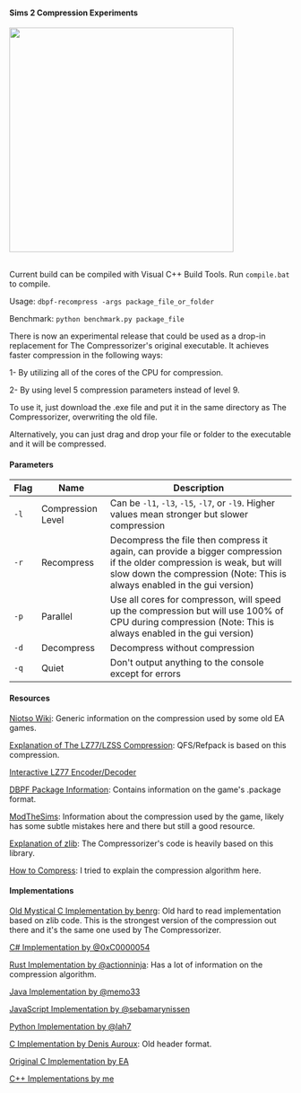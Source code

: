 #### Sims 2 Compression Experiments

<img src="https://github.com/lingeringwillx/CrappySims2Compression/assets/111698406/5e1e045d-ab02-48c0-9a69-f8fb5ab57cbc" width="400">

<br/>Current build can be compiled with Visual C++ Build Tools. Run `compile.bat` to compile.

Usage: `dbpf-recompress -args package_file_or_folder`

Benchmark: `python benchmark.py package_file`

There is now an experimental release that could be used as a drop-in replacement for The Compressorizer's original executable. It achieves faster compression in the following ways:

1- By utilizing all of the cores of the CPU for compression.

2- By using level 5 compression parameters instead of level 9.

To use it, just download the .exe file and put it in the same directory as The Compressorizer, overwriting the old file.

Alternatively, you can just drag and drop your file or folder to the executable and it will be compressed.

#### Parameters

| Flag | Name | Description
| - | - | - |
| `-l` | Compression Level | Can be `-l1`, `-l3`, `-l5`, `-l7`, or `-l9`. Higher values mean stronger but slower compression |
| `-r` | Recompress | Decompress the file then compress it again, can provide a bigger compression if the older compression is weak, but will slow down the compression (Note: This is always enabled in the gui version) |
| `-p` | Parallel | Use all cores for compresson, will speed up the compression but will use 100% of CPU during compression (Note: This is always enabled in the gui version) |
| `-d` | Decompress | Decompress without compression |
| `-q` | Quiet | Don't output anything to the console except for errors |

#### Resources

[Niotso Wiki](http://wiki.niotso.org/RefPack): Generic information on the compression used by some old EA games.

[Explanation of The LZ77/LZSS Compression](https://go-compression.github.io/algorithms/lzss/): QFS/Refpack is based on this compression.

[Interactive LZ77 Encoder/Decoder](https://go-compression.github.io/interactive/lz/lz/)

[DBPF Package Information](https://modthesims.info/wiki.php?title=DBPF): Contains information on the game's .package format.

[ModTheSims](https://modthesims.info/wiki.php?title=DBPF/Compression): Information about the compression used by the game, likely has some subtle mistakes here and there but still a good resource.

[Explanation of zlib](https://www.euccas.me/zlib/): The Compressorizer's code is heavily based on this library.

[How to Compress](https://github.com/lingeringwillx/CrappySims2Compression/blob/main/how-to-compress.md): I tried to explain the compression algorithm here.

#### Implementations

[Old Mystical C Implementation by benrg](http://www.moreawesomethanyou.com/smf/index.php/topic,8279.0.html): Old hard to read implementation based on zlib code. This is the strongest version of the compression out there and it's the same one used by The Compressorizer.

[C# Implementation by @0xC0000054](https://github.com/0xC0000054/DBPFSharp/blob/main/src/DBPFSharp/QfsCompression.cs)

[Rust Implementation by @actionninja](https://github.com/actioninja/refpack-rs): Has a lot of information on the compression algorithm.

[Java Implementation by @memo33](https://github.com/memo33/jDBPFX/blob/master/src/jdbpfx/util/DBPFPackager.java)

[JavaScript Implementation by @sebamarynissen](https://github.com/sebamarynissen/qfs-compression)

[Python Implementation by @lah7](https://github.com/lah7/sims2-4k-ui-mod/blob/master/qfs.py)

[C Implementation by Denis Auroux](https://math.mit.edu/~auroux/software/fshtool.zip): Old header format.

[Original C Implementation by EA](http://download.wcnews.com/files/documents/sourcecode/shadowforce/transfer/asommers/mfcapp_src/engine/compress/RefPack.cpp)

[C++ Implementations by me](https://github.com/lingeringwillx/CrappySims2Compression/blob/main/practice)
